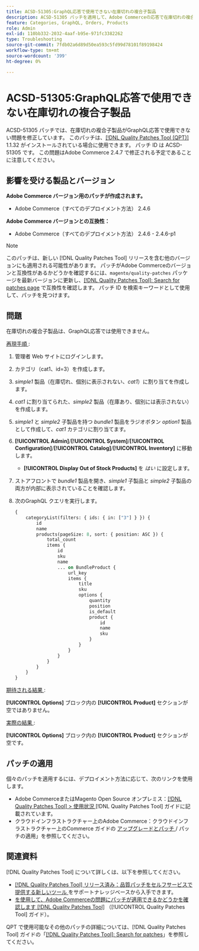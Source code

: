 ```yaml
---
title: ACSD-51305:GraphQL応答で使用できない在庫切れの複合子製品
description: ACSD-51305 パッチを適用して、Adobe Commerceの応答で在庫切れの複合子製品を使用できないGraphQLの問題を修正してください。
feature: Categories, GraphQL, Orders, Products
role: Admin
exl-id: 110bb332-2032-4aaf-b95e-971fc3382262
type: Troubleshooting
source-git-commit: 7fdb02a6d89d50ea593c5fd99d78101f89198424
workflow-type: tm+mt
source-wordcount: '399'
ht-degree: 0%

---
```


# ACSD-51305:GraphQL応答で使用できない在庫切れの複合子製品

ACSD-51305 パッチでは、在庫切れの複合子製品がGraphQL応答で使用できない問題を修正しています。 このパッチは、[[!DNL Quality Patches Tool (QPT)]](https://experienceleague.adobe.com/en/docs/commerce-operations/tools/quality-patches-tool/quality-patches-tool-to-self-serve-quality-patches) 1.1.32 がインストールされている場合に使用できます。 パッチ ID は ACSD-51305 です。 この問題はAdobe Commerce 2.4.7 で修正される予定であることに注意してください。

## 影響を受ける製品とバージョン

**Adobe Commerce バージョン用のパッチが作成されます。**

* Adobe Commerce（すべてのデプロイメント方法） 2.4.6

**Adobe Commerce バージョンとの互換性：**

* Adobe Commerce（すべてのデプロイメント方法） 2.4.6 - 2.4.6-p1

>[!NOTE]
>
>このパッチは、新しい [!DNL Quality Patches Tool] リリースを含む他のバージョンにも適用される可能性があります。 パッチがAdobe Commerceのバージョンと互換性があるかどうかを確認するには、`magento/quality-patches` パッケージを最新バージョンに更新し、[[!DNL Quality Patches Tool]: Search for patches page](https://experienceleague.adobe.com/tools/commerce-quality-patches/index.html) で互換性を確認します。 パッチ ID を検索キーワードとして使用して、パッチを見つけます。

## 問題

在庫切れの複合子製品は、GraphQL応答では使用できません。

<u> 再現手順 </u>:

1. 管理者 Web サイトにログインします。
1. カテゴリ（cat1、id=3）を作成します。
1. *simple1* 製品（在庫切れ、個別に表示されない、*cat1*）に割り当てを作成します。
1. *cat1* に割り当てられた、*simple2* 製品（在庫あり、個別には表示されない）を作成します。
1. *simple1* と *simple2* 子製品を持つ *bundle1* 製品をラジオボタン *option1* 製品として作成して、*cat1* カテゴリに割り当てます。
1. **[!UICONTROL Admin]**/**[!UICONTROL System]**/**[!UICONTROL Configuration]**/**[!UICONTROL Catalog]**/**[!UICONTROL Inventory]** に移動します。

   * **[!UICONTROL Display Out of Stock Products]** を *はい* に設定します。

1. ストアフロントで *bundle1* 製品を開き、*simple1* 子製品と *simple2* 子製品の両方が内部に表示されていることを確認します。
1. 次のGraphQL クエリを実行します。

   ```GraphQL
   {
       categoryList(filters: { ids: { in: ["3"] } }) {
           id
           name
           products(pageSize: 8, sort: { position: ASC }) {
               total_count
               items {
                   id
                   sku
                   name
                   ... on BundleProduct {
                       url_key
                       items {
                           title
                           sku
                           options {
                               quantity
                               position
                               is_default
                               product {
                                   id
                                   name
                                   sku
                               }
                           }
                       }
                   }
               }
           }
       }
   }
   ```

<u> 期待される結果 </u>:

**[!UICONTROL Options]** ブロック内の **[!UICONTROL Product]** セクションが空ではありません。

<u> 実際の結果 </u>:

**[!UICONTROL Options]** ブロック内の **[!UICONTROL Product]** セクションが空です。

## パッチの適用

個々のパッチを適用するには、デプロイメント方法に応じて、次のリンクを使用します。

* Adobe CommerceまたはMagento Open Source オンプレミス：[[!DNL Quality Patches Tool] > 使用状況 ](/help/tools/quality-patches-tool/usage.md) [!DNL Quality Patches Tool] ガイドに記載されています。
* クラウドインフラストラクチャー上のAdobe Commerce：クラウドインフラストラクチャー上のCommerce ガイドの [ アップグレードとパッチ ](https://experienceleague.adobe.com/docs/commerce-cloud-service/user-guide/develop/upgrade/apply-patches.html)/ パッチの適用」を参照してください。

## 関連資料

[!DNL Quality Patches Tool] について詳しくは、以下を参照してください。

* [[!DNL Quality Patches Tool]  リリース済み：品質パッチをセルフサービスで提供する新しいツール ](https://experienceleague.adobe.com/en/docs/commerce-operations/tools/quality-patches-tool/quality-patches-tool-to-self-serve-quality-patches) をサポートナレッジベースから入手できます。
* [ を使用して、Adobe Commerceの問題にパッチが適用できるかどうかを確認します  [!DNL Quality Patches Tool]](/help/tools/quality-patches-tool/patches-available-in-qpt/check-patch-for-magento-issue-with-magento-quality-patches.md) （[!UICONTROL Quality Patches Tool] ガイド）。


QPT で使用可能なその他のパッチの詳細については、[!DNL Quality Patches Tool] ガイドの「[[!DNL Quality Patches Tool]: Search for patches](https://experienceleague.adobe.com/tools/commerce-quality-patches/index.html)」を参照してください。
